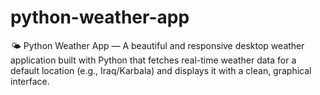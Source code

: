# python-weather-app
🌤️ Python Weather App — A beautiful and responsive desktop weather application built with Python that fetches real-time weather data for a default location (e.g., Iraq/Karbala) and displays it with a clean, graphical interface.
